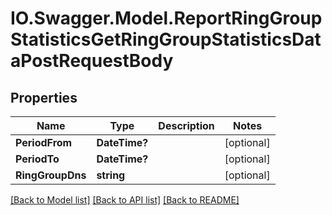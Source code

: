# IO.Swagger.Model.ReportRingGroupStatisticsGetRingGroupStatisticsDataPostRequestBody
## Properties

Name | Type | Description | Notes
------------ | ------------- | ------------- | -------------
**PeriodFrom** | **DateTime?** |  | [optional] 
**PeriodTo** | **DateTime?** |  | [optional] 
**RingGroupDns** | **string** |  | [optional] 

[[Back to Model list]](../README.md#documentation-for-models) [[Back to API list]](../README.md#documentation-for-api-endpoints) [[Back to README]](../README.md)

